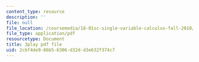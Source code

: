 ```yaml
---
content_type: resource
description: ''
file: null
file_location: /coursemedia/18-01sc-single-variable-calculus-fall-2010/2cbf4de986b56306d32dd3e632f374c7_5q_3FDOkVRQ.pdf
file_type: application/pdf
resourcetype: Document
title: 3play pdf file
uid: 2cbf4de9-86b5-6306-d32d-d3e632f374c7
---
```

